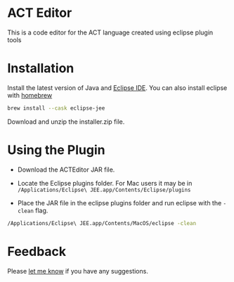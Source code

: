 # ACT Editor                                                                       
                                                                                   
This is a code editor for the ACT language created using eclipse plugin tools   
                                                                                   
# Installation                                                                     
                                                                                   
Install the latest version of Java and [Eclipse IDE](https://www.eclipse.org/downloads/). You can also 
install eclipse with [homebrew](https://brew.sh/)                         
                                                                                   
```bash                                                                            
brew install --cask eclipse-jee                                                    
```                                                                                
                                                                                   
Download and unzip the installer.zip file.                                       
                                                                                   
# Using the Plugin                                                                 


* Download the ACTEditor JAR file.

* Locate the Eclipse plugins folder. For Mac users it may be in `/Applications/Eclipse\ JEE.app/Contents/Eclipse/plugins`

* Place the JAR file in the eclipse plugins folder and run eclipse with the `-clean` flag. 

```bash
/Applications/Eclipse\ JEE.app/Contents/MacOS/eclipse -clean
```

                                                                                   
# Feedback                                                                         
                                                                                   
Please [let me know](mailto:mawuli.akpalu@yale.edu) if you have any suggestions.
                                                                                   
